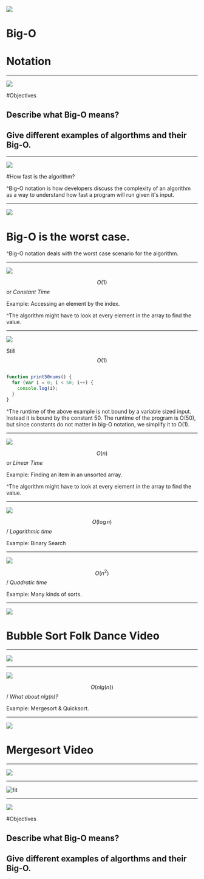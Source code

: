![](img/0_Cheerios.jpg)

# Big-O
# Notation

---

![](img/0_Pattern.jpg)

#Objectives

## Describe what Big-O means?
## Give different examples of algorthms and their Big-O.

---

![](img/1_Shuttle.jpg)

#How fast is the algorithm?

^Big-O notation is how developers discuss the complexity of an algorithm as a way to understand how fast a program will run given it's input.

---

![](img/2_Tortoise.jpg)

# Big-O is the worst case.

^Big-O notation deals with the worst case scenario for the algorithm.

---

![](img/5_Pattern.jpg)

$$O(1)$$ or *Constant Time*

Example: Accessing an element by the index.

^The algorithm might have to look at every element in the array to find the value.

---

![](img/6_Pattern.jpg)

Still $$O(1)$$

```javascript

function print50nums() {
  for (var i = 0; i < 50; i++) {
    console.log(i);
  }
}

```

^The runtime of the above example is not bound by a variable sized input. Instead it is bound by the constant 50. The runtime of the program is O(50), but since constants do not matter in big-O notation, we simplify it to O(1).

---

![](img/3_pattern.jpg)

$$O(n)$$ or *Linear Time*

Example: Finding an item in an unsorted array.

^The algorithm might have to look at every element in the array to find the value.

---

![](img/7_Log.jpg)

$$O(\log n)$$ / *Logarithmic time*

Example: Binary Search

---

![](img/4_Pattern.jpg)

$$O(n^2)$$ / *Quadratic time*

Example: Many kinds of sorts.

---

![](img/0_Pattern.jpg)

# Bubble Sort Folk Dance Video

---

![](https://www.youtube.com/watch?v=lyZQPjUT5B4)

---

![](img/4_Pattern.jpg)

$$O(nlg(n))$$ / *What about nlg(n)?*

Example: Mergesort & Quicksort.

---

![](img/0_Pattern.jpg)

# Mergesort Video

---

![](https://www.youtube.com/watch?v=XaqR3G_NVoo)

---

![fit](img/8_graph.png)

---

![](img/0_Pattern.jpg)

#Objectives

## Describe what Big-O means?
## Give different examples of algorthms and their Big-O.
